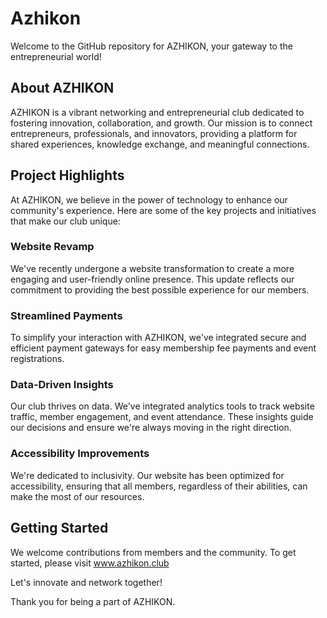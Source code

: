 # Azhikon

Welcome to the GitHub repository for AZHIKON, your gateway to the entrepreneurial world!

## About AZHIKON

AZHIKON is a vibrant networking and entrepreneurial club dedicated to fostering innovation, collaboration, and growth. Our mission is to connect entrepreneurs, professionals, and innovators, providing a platform for shared experiences, knowledge exchange, and meaningful connections.

## Project Highlights

At AZHIKON, we believe in the power of technology to enhance our community's experience. Here are some of the key projects and initiatives that make our club unique:

### Website Revamp

We've recently undergone a website transformation to create a more engaging and user-friendly online presence. This update reflects our commitment to providing the best possible experience for our members.

### Streamlined Payments

To simplify your interaction with AZHIKON, we've integrated secure and efficient payment gateways for easy membership fee payments and event registrations.

### Data-Driven Insights

Our club thrives on data. We've integrated analytics tools to track website traffic, member engagement, and event attendance. These insights guide our decisions and ensure we're always moving in the right direction.

### Accessibility Improvements

We're dedicated to inclusivity. Our website has been optimized for accessibility, ensuring that all members, regardless of their abilities, can make the most of our resources.

## Getting Started

We welcome contributions from members and the community. To get started, please visit www.azhikon.club

Let's innovate and network together!

Thank you for being a part of AZHIKON.

